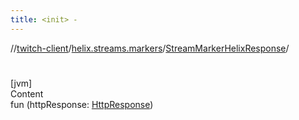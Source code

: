 ```yaml
---
title: <init> -
---
```

//[twitch-client](../../index.md)/[helix.streams.markers](../index.md)/[StreamMarkerHelixResponse](index.md)/[<init>](-init-.md)



# <init>  
[jvm]  
Content  
fun [<init>](-init-.md)(httpResponse: [HttpResponse]())  



